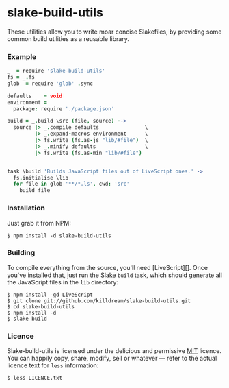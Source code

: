 slake-build-utils
=================

These utilities allow you to write moar concise Slakefiles, by providing some
common build utilities as a reusable library.


### Example

```coffee
_  = require 'slake-build-utils'
fs = _.fs
glob  = require 'glob' .sync

defaults    = void
environment =
  package: require './package.json'

build = _.build \src (file, source) -->
  source |> _.compile defaults               \
         |> _.expand-macros environment      \
         |> fs.write (fs.as-js "lib/#file")  \
         |> _.minify defaults                \
         |> fs.write (fs.as-min "lib/#file") 


task \build 'Builds JavaScript files out of LiveScript ones.' ->
  fs.initialise \lib
  for file in glob '**/*.ls', cwd: 'src'
    build file
```


### Installation

Just grab it from NPM:

    $ npm install -d slake-build-utils
    

### Building

To compile everything from the source, you'll need [LiveScript][]. Once you've
installed that, just run the Slake `build` task, which should generate all the
JavaScript files in the `lib` directory:

    $ npm install -gd LiveScript
    $ git clone git://github.com/killdream/slake-build-utils.git
    $ cd slake-build-utils
    $ npm install -d
    $ slake build
    

### Licence

Slake-build-utils is licensed under the delicious and permissive [MIT][]
licence. You can happily copy, share, modify, sell or whatever — refer to the
actual licence text for `less` information:

    $ less LICENCE.txt
    
    
[MIT]: https://github.com/killdream/slake-build-utils/raw/master/LICENCE.txt
